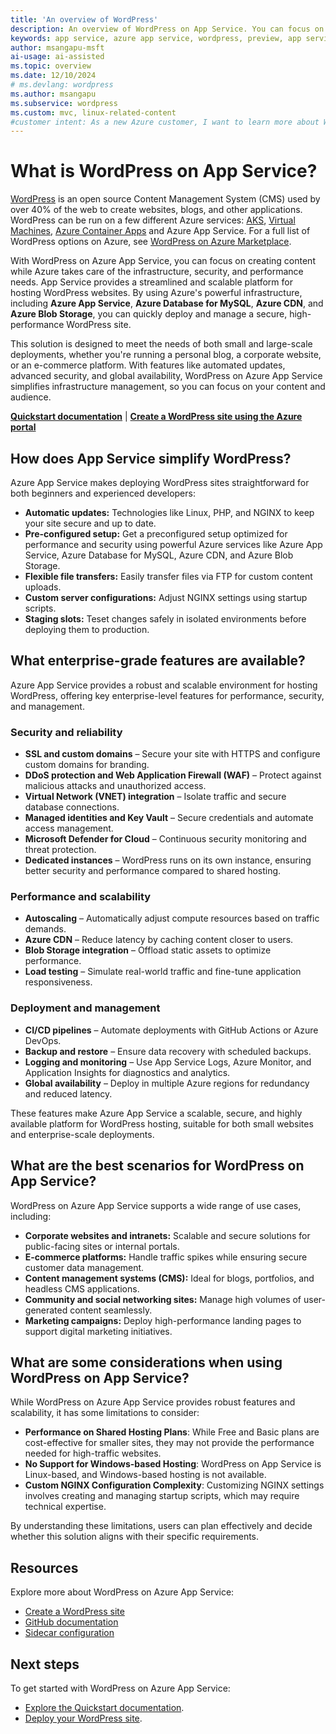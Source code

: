 ```yaml
---
title: 'An overview of WordPress'
description: An overview of WordPress on App Service. You can focus on creating WordPress content while Azure takes care of the infrastructure, security, and performance needs.
keywords: app service, azure app service, wordpress, preview, app service on linux, plugins, mysql flexible server, wordpress on linux, php
author: msangapu-msft
ai-usage: ai-assisted
ms.topic: overview
ms.date: 12/10/2024
# ms.devlang: wordpress
ms.author: msangapu
ms.subservice: wordpress
ms.custom: mvc, linux-related-content
#customer intent: As a new Azure customer, I want to learn more about WordPress on App Service so that I can build an effective WP site.
---
```


# What is WordPress on App Service?

[WordPress](https://www.wordpress.org) is an open source Content Management System (CMS) used by over 40% of the web to create websites, blogs, and other applications. WordPress can be run on a few different Azure services: [AKS](/azure/mysql/flexible-server/tutorial-deploy-wordpress-on-aks), [Virtual Machines](/azure/virtual-machines/linux/tutorial-lamp-stack#install-wordpress), [Azure Container Apps](https://github.com/Azure-Samples/apptemplate-wordpress-on-ACA) and Azure App Service. For a full list of WordPress options on Azure, see [WordPress on Azure Marketplace](https://azuremarketplace.microsoft.com/marketplace/apps?search=wordpress&page=1).

With WordPress on Azure App Service, you can focus on creating content while Azure takes care of the infrastructure, security, and performance needs. App Service provides a streamlined and scalable platform for hosting WordPress websites. By using Azure's powerful infrastructure, including **Azure App Service**, **Azure Database for MySQL**, **Azure CDN**, and **Azure Blob Storage**, you can quickly deploy and manage a secure, high-performance WordPress site.

This solution is designed to meet the needs of both small and large-scale deployments, whether you're running a personal blog, a corporate website, or an e-commerce platform. With features like automated updates, advanced security, and global availability, WordPress on Azure App Service simplifies infrastructure management, so you can focus on your content and audience.

[**Quickstart documentation**](quickstart-wordpress.md) | [**Create a WordPress site using the Azure portal**](https://portal.azure.com/#create/WordPress.WordPress)

## How does App Service simplify WordPress?

Azure App Service makes deploying WordPress sites straightforward for both beginners and experienced developers:

- **Automatic updates:** Technologies like Linux, PHP, and NGINX to keep your site secure and up to date.
- **Pre-configured setup:** Get a preconfigured setup optimized for performance and security using powerful Azure services like Azure App Service, Azure Database for MySQL, Azure CDN, and Azure Blob Storage.
- **Flexible file transfers:** Easily transfer files via FTP for custom content uploads.
- **Custom server configurations:** Adjust NGINX settings using startup scripts.
- **Staging slots:** Teset changes safely in isolated environments before deploying them to production.

## What enterprise-grade features are available?

Azure App Service provides a robust and scalable environment for hosting WordPress, offering key enterprise-level features for performance, security, and management.

### Security and reliability

- **SSL and custom domains** – Secure your site with HTTPS and configure custom domains for branding.  
- **DDoS protection and Web Application Firewall (WAF)** – Protect against malicious attacks and unauthorized access.  
- **Virtual Network (VNET) integration** – Isolate traffic and secure database connections.  
- **Managed identities and Key Vault** – Secure credentials and automate access management.  
- **Microsoft Defender for Cloud** – Continuous security monitoring and threat protection.  
- **Dedicated instances** – WordPress runs on its own instance, ensuring better security and performance compared to shared hosting.  

### Performance and scalability

- **Autoscaling** – Automatically adjust compute resources based on traffic demands.  
- **Azure CDN** – Reduce latency by caching content closer to users.  
- **Blob Storage integration** – Offload static assets to optimize performance.  
- **Load testing** – Simulate real-world traffic and fine-tune application responsiveness.  

### Deployment and management

- **CI/CD pipelines** – Automate deployments with GitHub Actions or Azure DevOps.  
- **Backup and restore** – Ensure data recovery with scheduled backups.  
- **Logging and monitoring** – Use App Service Logs, Azure Monitor, and Application Insights for diagnostics and analytics.  
- **Global availability** – Deploy in multiple Azure regions for redundancy and reduced latency.  

These features make Azure App Service a scalable, secure, and highly available platform for WordPress hosting, suitable for both small websites and enterprise-scale deployments.


## What are the best scenarios for WordPress on App Service?

WordPress on Azure App Service supports a wide range of use cases, including:

- **Corporate websites and intranets:** Scalable and secure solutions for public-facing sites or internal portals.
- **E-commerce platforms:** Handle traffic spikes while ensuring secure customer data management.
- **Content management systems (CMS):** Ideal for blogs, portfolios, and headless CMS applications.
- **Community and social networking sites:** Manage high volumes of user-generated content seamlessly.
- **Marketing campaigns:** Deploy high-performance landing pages to support digital marketing initiatives.

## What are some considerations when using WordPress on App Service?

While WordPress on Azure App Service provides robust features and scalability, it has some limitations to consider:

- **Performance on Shared Hosting Plans**: While Free and Basic plans are cost-effective for smaller sites, they may not provide the performance needed for high-traffic websites.
- **No Support for Windows-based Hosting**: WordPress on App Service is Linux-based, and Windows-based hosting is not available.
- **Custom NGINX Configuration Complexity**: Customizing NGINX settings involves creating and managing startup scripts, which may require technical expertise.

By understanding these limitations, users can plan effectively and decide whether this solution aligns with their specific requirements.

## Resources

Explore more about WordPress on Azure App Service:

- [Create a WordPress site](quickstart-wordpress.md)
- [GitHub documentation](https://github.com/Azure/wordpress-linux-appservice)
- [Sidecar configuration](tutorial-custom-container-sidecar.md)

## Next steps

To get started with WordPress on Azure App Service:

- [Explore the Quickstart documentation](quickstart-wordpress.md).
- [Deploy your WordPress site](https://azure.microsoft.com/get-started/).
